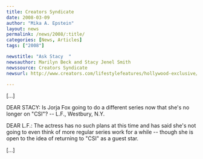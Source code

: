 ```yaml
---
title: Creators Syndicate
date: 2008-03-09
author: "Mika A. Epstein"
layout: news
permalink: /news/2008/:title/
categories: [News, Articles]
tags: ["2008"]

newstitle: "Ask Stacy  "
newsauthor: Marilyn Beck and Stacy Jenel Smith  
newssource: Creators Syndicate  
newsurl: http://www.creators.com/lifestylefeatures/hollywood-exclusive/ask-stacy-2008-03-08.html  

---
```


 
[...]

DEAR STACY: Is Jorja Fox going to do a different series now that she's no longer on "CSI"? -- L.F., Westbury, N.Y.

DEAR L.F.: The actress has no such plans at this time and has said she's not going to even think of more regular series work for a while -- though she is open to the idea of returning to "CSI" as a guest star.

[...]  
